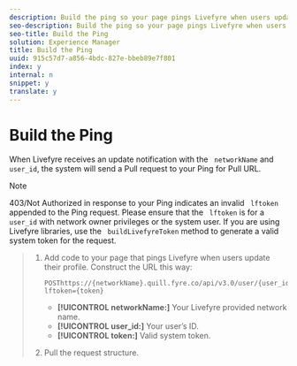 ```yaml
---
description: Build the ping so your page pings Livefyre when users update their profile.
seo-description: Build the ping so your page pings Livefyre when users update their profile.
seo-title: Build the Ping
solution: Experience Manager
title: Build the Ping
uuid: 915c57d7-a856-4bdc-827e-bbeb89e7f801
index: y
internal: n
snippet: y
translate: y
---
```


# Build the Ping

When Livefyre receives an update notification with the ` networkName` and ` user_id`, the system will send a Pull request to your Ping for Pull URL.

>[!NOTE]
>
>403/Not Authorized in response to your Ping indicates an invalid ` lftoken` appended to the Ping request. Please ensure that the ` lftoken` is for a ` user_id` with network owner privileges or the system user. If you are using Livefyre libraries, use the ` buildLivefyreToken` method to generate a valid system token for the request.


>1. Add code to your page that pings Livefyre when users update their profile. Construct the URL this way:
>    
>       ```
>       POSThttps://{networkName}.quill.fyre.co/api/v3.0/user/{user_id}/refresh?lftoken={token}
>       ```
>    
>    * **[!UICONTROL  networkName:]** Your Livefyre provided network name.
>    * **[!UICONTROL  user_id:]** Your user’s ID.
>    * **[!UICONTROL  token:]** Valid system token.
>    
>1. Pull the request structure.
